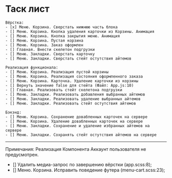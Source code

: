 # Таск лист

```
Вёрстка:
- [x] Меню. Корзина. Сверстать нижнюю часть блока
- [] Меню. Корзина. Кнопка удаления карточки из Корзины. Анимация
- [] Меню. Корзина. Кнопка закрытия меню. Анимация
- [] Меню. Корзина. Пустая корзина
- [] Меню. Корзина. Заказ оформлен
- [] Главная. Внести скелетон подгрузки
- [] Меню. Закладки. Сверстать карточку
- [] Меню. Закладки. Сверстать стейт остутствия айтемов

```
```
Реализация функционала:
- [] Меню. Корзина. Реализация пустой корзины
- [] Меню. Корзина. Реализация состояния оформленного заказа
- [] Меню. Корзина. Карточка. Удаление карточки из корзины
- [] Вернуть значение false для стейта (Файл: App.js:10)
- [] Главная. Реализовать стейт скелетона подгрузки
- [] Меню. Закладки. Реализовать добавления выбранных айтемов
- [] Меню. Закладки. Реализовать удаление выбранных айтемов
- [] Меню. Закладки. Реализовать стейт остутствия айтемов
```
```
Бэкэнд:
- [] Меню. Корзина. Сохранение довабленных карточек на сервере
- [] Меню. Корзина. Удаление довабленных карточек на сервере
- [] Меню. Закладки. Сохранение и удаление избранных айтемов на сервере
- [] Меню. Закладки. Сохранять стейт остутствия айтемов на сервере
```
___

Примечания:
Реализация Компонента Аккаунт пользователя не предусмотрен.
- [] Удалить медиа-запрос по завершению вёрстки (app.scss:8);
- [] Меню. Корзина. Исправить поведение футера (menu-cart.scss:23);
